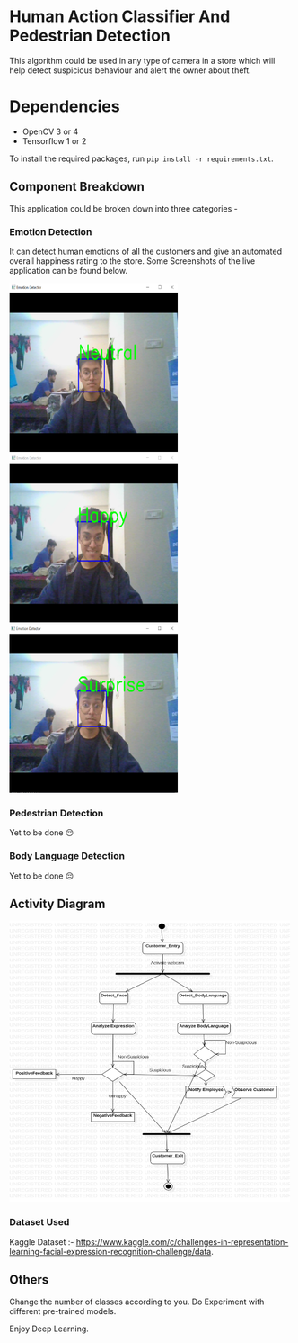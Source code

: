 # Human Action Classifier And Pedestrian Detection

This algorithm could be used in any type of camera in a store which will help detect suspicious behaviour and alert the owner about theft.

# Dependencies

* OpenCV 3 or 4 
* Tensorflow 1 or 2

To install the required packages, run `pip install -r requirements.txt`.

## Component Breakdown

This application could be broken down into three categories -

### Emotion Detection

It can detect human emotions of all the customers and give an automated overall happiness rating to the store. Some Screenshots of the live application can be found below.

<img src="./Screenshots/Neutral.PNG" height="300px" width="300px" /> <img src="./Screenshots/Happy.PNG" height="300px" width="300px" /> <img src="./Screenshots/Surprise.PNG" height="300px" width="300px" />

### Pedestrian Detection

Yet to be done 😔

### Body Language Detection

Yet to be done 😔

## Activity Diagram

<img src="./ActivityDiagram1.png" height="500px" width="500px" />

### Dataset Used

Kaggle Dataset :- https://www.kaggle.com/c/challenges-in-representation-learning-facial-expression-recognition-challenge/data.

## Others

Change the number of classes according to you.
Do Experiment with different pre-trained models.

Enjoy Deep Learning.
